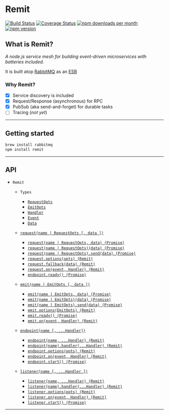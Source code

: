 # Remit

[![Build Status](https://travis-ci.org/jpwilliams/remit.svg?branch=master)](https://travis-ci.org/jpwilliams/remit) [![Coverage Status](https://coveralls.io/repos/github/jpwilliams/remit/badge.svg?branch=master)](https://coveralls.io/github/jpwilliams/remit?branch=v2) [![npm downloads per month](https://img.shields.io/npm/dm/remit.svg)](https://www.npmjs.com/package/remit) [![npm version](https://img.shields.io/npm/v/remit.svg)](https://www.npmjs.com/package/remit)

## What is Remit?

*A node.js service mesh for building event-driven microservices with batteries included.*

It is built atop [RabbitMQ](http://www.rabbitmq.com) as an [ESB](https://en.wikipedia.org/wiki/Enterprise_service_bus)

### Why Remit?
- [x] Service discovery is included
- [x] Request/Response (asynchronous) for RPC
- [x] PubSub (aka send-and-forget) for durable tasks
- [ ] Tracing (_not yet_)

---

## Getting started
``` sh
brew install rabbitmq
npm install remit
```

---

## API

- `Remit`
  - `Types`
    - [`RequestOpts`](#)
    - [`EmitOpts`](#)
    - [`Handler`](#)
    - [`Event`](#)
    - [`Data`](#)

  - [`request(name | RequestOpts [, data ])`](#)
    - [`request(name | RequestOpts, data) (Promise)`](#)
    - [`request(name | RequestOpts)(data) (Promise)`](#)
    - [`request(name | RequestOpts).send(data) (Promise)`](#)
    - [`request.options(opts) (Remit)`](#)
    - [`request.fallback(data) (Remit)`](#)
    - [`request.on(event, Handler) (Remit)`](#)
    - [`endpoint.ready() (Promise)`](#)

  - [`emit(name | EmitOpts [, data ])`](#)
    - [`emit(name | EmitOpts, data) (Promise)`](#)
    - [`emit(name | EmitOpts)(data) (Promise)`](#)
    - [`emit(name | EmitOpts).send(data) (Promise)`](#)
    - [`emit.options(EmitOpts) (Remit)`](#)
    - [`emit.ready() (Promise)`](#)
    - [`emit.on(event, Handler) (Remit)`](#)

  - [`endpoint(name [, ...Handler])`](#)
    - [`endpoint(name, ...Handler) (Remit)`](#)
    - [`endpoint(name).handler(...Handler) (Remit)`](#)
    - [`endpoint.options(opts) (Remit)`](#)
    - [`endpoint.on(event, Handler) (Remit)`](#)
    - [`endpoint.start() (Promise)`](#)

  - [`listener(name [, ...Handler ])`](#)
    - [`listener(name, ...Handler) (Remit)`](#)
    - [`listener(name).handler(...Handler) (Remit)`](#)
    - [`listener.options(opts) (Remit)`](#)
    - [`listener.on(event, Handler) (Remit)`](#)
    - [`listener.start() (Promise)`](#)
---
